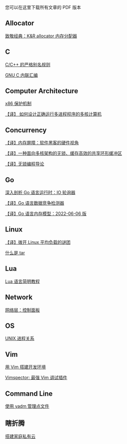 您可以在这里下载所有文章的 PDF 版本

## Allocator

<a href="k-and-r-allocator.pdf">致敬经典：K&R allocator 内存分配器</a>

## C

<a href="c-cpp-strict-aliasing.pdf">C/C++ 的严格别名规则</a>

<a href="gnu-inline-assembly.pdf">GNU C 内联汇编</a>

## Computer Architecture

<a href="x86-pretection-mechanism.pdf">x86 保护机制</a>

<a href="how-to-make-a-multiprocessor-computer-that-correctly-executes-multiprocess-programs.pdf">【译】 如何设计正确运行多进程程序的多核计算机</a>

## Concurrency

<a href="memory-barriers-a-hardware-view-for-software-hackers.pdf">【译】内存屏障：软件黑客的硬件视角</a>

<a href="a-lock-free-cache-efficient-shared-ring-buffer-for-multi-core-architectures.pdf">【译】一种面向多核架构的无锁、缓存高效的共享环形缓冲区</a>

<a href="an-introduction-to-lockless-algorithms.pdf">【译】无锁编程导论</a>

## Go

<a href="inside-the-go-netpoller.pdf">深入剖析 Go 语言运行时：IO 轮询器</a>

<a href="the-go-data-race-detector.pdf">【译】Go 语言数据竞争检测器</a>

<a href="the-go-memory-model.pdf">【译】Go 语言内存模型：2022-06-06 版</a>

## Linux

<a href="linux-load-averages-solving-the-mystery.pdf">【译】拨开 Linux 平均负载的谜团</a>

<a href="what-is-tar.pdf">什么是 tar</a>

## Lua

<a href="programming-in-lua.pdf">Lua 语言简明教程</a>

## Network

<a href="network-layer-control-plane.pdf">网络层：控制面板</a>

## OS

<a href="unix-process-relationship.pdf">UNIX 进程关系</a>

## Vim

<a href="setup-development-environment-with-vim.pdf">用 Vim 搭建开发环境</a>

<a href="vimspector-the-best-debug-plugin-for-vim.pdf">Vimspector: 最强 Vim 调试插件</a>

## Command Line

<a href="manage-dotfiles-with-yadm.pdf">使用 yadm 管理点文件</a>

## 瞎折腾

<a href="setup-home-private-cloud.pdf">搭建家庭私有云</a>
